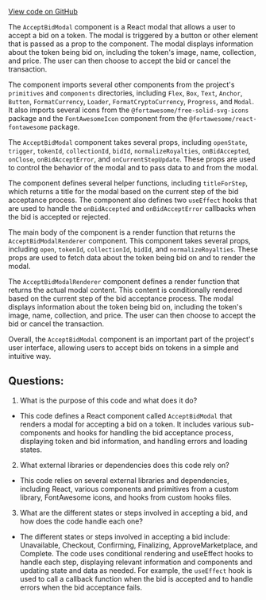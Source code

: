[View code on GitHub](zoo-labs/zoo/blob/master/ui/src/modal/acceptBid/AcceptBidModal.tsx)

The `AcceptBidModal` component is a React modal that allows a user to accept a bid on a token. The modal is triggered by a button or other element that is passed as a prop to the component. The modal displays information about the token being bid on, including the token's image, name, collection, and price. The user can then choose to accept the bid or cancel the transaction.

The component imports several other components from the project's `primitives` and `components` directories, including `Flex`, `Box`, `Text`, `Anchor`, `Button`, `FormatCurrency`, `Loader`, `FormatCryptoCurrency`, `Progress`, and `Modal`. It also imports several icons from the `@fortawesome/free-solid-svg-icons` package and the `FontAwesomeIcon` component from the `@fortawesome/react-fontawesome` package.

The `AcceptBidModal` component takes several props, including `openState`, `trigger`, `tokenId`, `collectionId`, `bidId`, `normalizeRoyalties`, `onBidAccepted`, `onClose`, `onBidAcceptError`, and `onCurrentStepUpdate`. These props are used to control the behavior of the modal and to pass data to and from the modal.

The component defines several helper functions, including `titleForStep`, which returns a title for the modal based on the current step of the bid acceptance process. The component also defines two `useEffect` hooks that are used to handle the `onBidAccepted` and `onBidAcceptError` callbacks when the bid is accepted or rejected.

The main body of the component is a render function that returns the `AcceptBidModalRenderer` component. This component takes several props, including `open`, `tokenId`, `collectionId`, `bidId`, and `normalizeRoyalties`. These props are used to fetch data about the token being bid on and to render the modal.

The `AcceptBidModalRenderer` component defines a render function that returns the actual modal content. This content is conditionally rendered based on the current step of the bid acceptance process. The modal displays information about the token being bid on, including the token's image, name, collection, and price. The user can then choose to accept the bid or cancel the transaction.

Overall, the `AcceptBidModal` component is an important part of the project's user interface, allowing users to accept bids on tokens in a simple and intuitive way.
## Questions: 
 1. What is the purpose of this code and what does it do?
- This code defines a React component called `AcceptBidModal` that renders a modal for accepting a bid on a token. It includes various sub-components and hooks for handling the bid acceptance process, displaying token and bid information, and handling errors and loading states.

2. What external libraries or dependencies does this code rely on?
- This code relies on several external libraries and dependencies, including React, various components and primitives from a custom library, FontAwesome icons, and hooks from custom hooks files.

3. What are the different states or steps involved in accepting a bid, and how does the code handle each one?
- The different states or steps involved in accepting a bid include: Unavailable, Checkout, Confirming, Finalizing, ApproveMarketplace, and Complete. The code uses conditional rendering and useEffect hooks to handle each step, displaying relevant information and components and updating state and data as needed. For example, the `useEffect` hook is used to call a callback function when the bid is accepted and to handle errors when the bid acceptance fails.